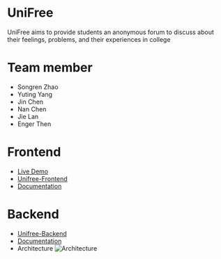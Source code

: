 # UniFree
UniFree aims to provide students an anonymous forum to discuss about their feelings, problems, and their experiences in college
# Team member
- Songren Zhao
- Yuting Yang
- Jin Chen
- Nan Chen
- Jie Lan
- Enger Then

# Frontend
- [Live Demo](https://master.d1rfx6pqw4meql.amplifyapp.com/)
- [Unifree-Frontend](https://github.com/JiejayLan/unifreefrontend)
- [Documentation](https://jiejaylan.github.io/unifreefrontend/docs/?path=/story/error-message--signin-form-error)
# Backend
- [Unifree-Backend](https://github.com/jinchen1036/rdb-crud-microservice)
- [Documentation](https://documenter.getpostman.com/view/8184983/SVtSWUzC?version=latest)
- Architecture
![Architecture](https://i.imgur.com/RM3HYrU.png)
